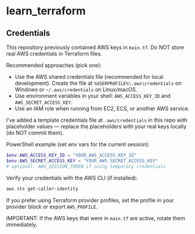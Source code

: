 # learn_terraform

## Credentials

This repository previously contained AWS keys in `main.tf`. Do NOT store real AWS credentials in Terraform files.

Recommended approaches (pick one):

- Use the AWS shared credentials file (recommended for local development). Create the file at `%USERPROFILE%\.aws\credentials` on Windows or `~/.aws/credentials` on Linux/macOS.
- Use environment variables in your shell: `AWS_ACCESS_KEY_ID` and `AWS_SECRET_ACCESS_KEY`.
- Use an IAM role when running from EC2, ECS, or another AWS service.

I've added a template credentials file at `.aws/credentials` in this repo with placeholder values — replace the placeholders with your real keys locally (do NOT commit them).

PowerShell example (set env vars for the current session):

```powershell
$env:AWS_ACCESS_KEY_ID = "YOUR_AWS_ACCESS_KEY_ID"
$env:AWS_SECRET_ACCESS_KEY = "YOUR_AWS_SECRET_ACCESS_KEY"
# optional: AWS_SESSION_TOKEN if using temporary credentials
```

Verify your credentials with the AWS CLI (if installed):

```powershell
aws sts get-caller-identity
```

If you prefer using Terraform provider profiles, set the profile in your provider block or export `AWS_PROFILE`.

IMPORTANT: If the AWS keys that were in `main.tf` are active, rotate them immediately.